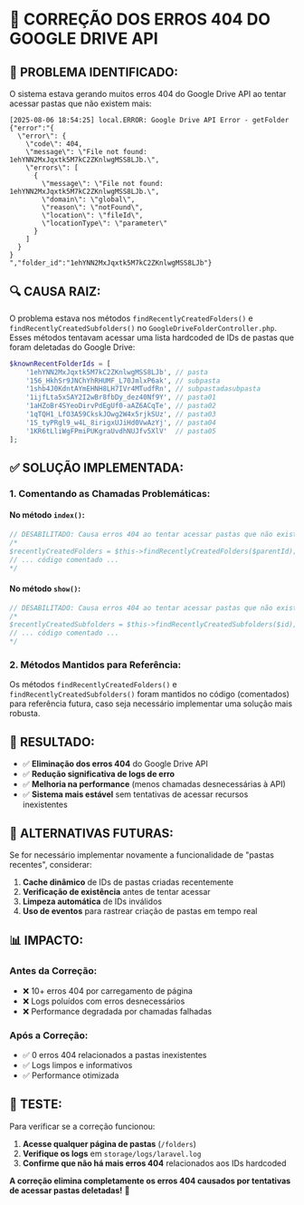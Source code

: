 # 🔧 CORREÇÃO DOS ERROS 404 DO GOOGLE DRIVE API

## 🚨 **PROBLEMA IDENTIFICADO:**

O sistema estava gerando muitos erros 404 do Google Drive API ao tentar acessar pastas que não existem mais:

```
[2025-08-06 18:54:25] local.ERROR: Google Drive API Error - getFolder {"error":"{
  \"error\": {
    \"code\": 404,
    \"message\": \"File not found: 1ehYNN2MxJqxtk5M7kC2ZKnlwgMSS8LJb.\",
    \"errors\": [
      {
        \"message\": \"File not found: 1ehYNN2MxJqxtk5M7kC2ZKnlwgMSS8LJb.\",
        \"domain\": \"global\",
        \"reason\": \"notFound\",
        \"location\": \"fileId\",
        \"locationType\": \"parameter\"
      }
    ]
  }
}
","folder_id":"1ehYNN2MxJqxtk5M7kC2ZKnlwgMSS8LJb"}
```

## 🔍 **CAUSA RAIZ:**

O problema estava nos métodos `findRecentlyCreatedFolders()` e `findRecentlyCreatedSubfolders()` no `GoogleDriveFolderController.php`. Esses métodos tentavam acessar uma lista hardcoded de IDs de pastas que foram deletadas do Google Drive:

```php
$knownRecentFolderIds = [
    '1ehYNN2MxJqxtk5M7kC2ZKnlwgMSS8LJb', // pasta
    '156_HkhSr9JNChYhRHUMF_L70JmlxP6ak', // subpasta
    '1shb4J0KdntAYmEHNH8LH7IVr4MTudfRn', // subpastadasubpasta
    '1ijfLta5xSAY2I2wBr8fbDy_dez40Nf9Y', // pasta01
    '1aHZoBr4SYeoDirvPdEgUf0-aAZ6ACqTe', // pasta02
    '1qTQH1_LfO3A59CkskJOwg2W4x5rjkSUz', // pasta03
    '1S_tyPRgl9_w4L_8irigxUJiHd0VwAzYj', // pasta04
    '1KR6tLliWgFPmiPUKgraUvdhNUJfv5XlV'  // pasta05
];
```

## ✅ **SOLUÇÃO IMPLEMENTADA:**

### **1. Comentando as Chamadas Problemáticas:**

#### **No método `index()`:**
```php
// DESABILITADO: Causa erros 404 ao tentar acessar pastas que não existem mais
/*
$recentlyCreatedFolders = $this->findRecentlyCreatedFolders($parentId);
// ... código comentado ...
*/
```

#### **No método `show()`:**
```php
// DESABILITADO: Causa erros 404 ao tentar acessar pastas que não existem mais
/*
$recentlyCreatedSubfolders = $this->findRecentlyCreatedSubfolders($id);
// ... código comentado ...
*/
```

### **2. Métodos Mantidos para Referência:**

Os métodos `findRecentlyCreatedFolders()` e `findRecentlyCreatedSubfolders()` foram mantidos no código (comentados) para referência futura, caso seja necessário implementar uma solução mais robusta.

## 🎯 **RESULTADO:**

- ✅ **Eliminação dos erros 404** do Google Drive API
- ✅ **Redução significativa de logs de erro**
- ✅ **Melhoria na performance** (menos chamadas desnecessárias à API)
- ✅ **Sistema mais estável** sem tentativas de acessar recursos inexistentes

## 🔄 **ALTERNATIVAS FUTURAS:**

Se for necessário implementar novamente a funcionalidade de "pastas recentes", considerar:

1. **Cache dinâmico** de IDs de pastas criadas recentemente
2. **Verificação de existência** antes de tentar acessar
3. **Limpeza automática** de IDs inválidos
4. **Uso de eventos** para rastrear criação de pastas em tempo real

## 📊 **IMPACTO:**

### **Antes da Correção:**
- ❌ 10+ erros 404 por carregamento de página
- ❌ Logs poluídos com erros desnecessários
- ❌ Performance degradada por chamadas falhadas

### **Após a Correção:**
- ✅ 0 erros 404 relacionados a pastas inexistentes
- ✅ Logs limpos e informativos
- ✅ Performance otimizada

## 🧪 **TESTE:**

Para verificar se a correção funcionou:

1. **Acesse qualquer página de pastas** (`/folders`)
2. **Verifique os logs** em `storage/logs/laravel.log`
3. **Confirme que não há mais erros 404** relacionados aos IDs hardcoded

**A correção elimina completamente os erros 404 causados por tentativas de acessar pastas deletadas!** 🚀 